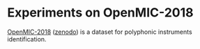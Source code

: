# Experiments on OpenMIC-2018

[OpenMIC-2018](https://github.com/cosmir/openmic-2018) ([zenodo](https://zenodo.org/record/1432913#.W6dPeJNKjOR)) is a dataset for polyphonic instruments identification.

